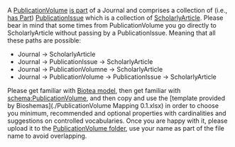 A [PublicationVolume](https://schema.org/PublicationVolume) [is part](https://schema.org/isPartOf) of a Journal and comprises a collection of (i.e., [has Part](https://schema.org/hasPart)) 
[PublicationIssue](https://schema.org/PublicationIssue) which is a collection of [ScholarlyArticle](https://schema.org/ScholarlyArticle). Please bear in mind that some times from PublicationVolume you go directly to ScholarlyArticle without passing by a PublicationIssue. Meaning that all these paths are possible:
* Journal -> ScholarlyArticle
* Journal -> PublicationIssue -> ScholarlyArticle
* Journal -> PublicationVolumne -> ScholarlyArticle
* Journal -> PublicationVolume -> PublicationIssue -> ScholarlyArticle

Please get familiar with [Biotea model](https://drive.google.com/drive/folders/1AYKXrowHpsF9cstn0FeJhpbgfi9T_MeC), 
then get familiar with [schema:PublicationVolume](https://schema.org/PublicationVolume), and then copy and use the [template provided by Bioshemas](./PublicationVolume Mapping 0.1.xlsx) 
in order to choose you minimum, recommended and optional properties with cardinalities and suggestions on controlled vocabularies. 
Once you are happy with it, please upload it to the [PublicationVolume folder](../PublicationVolume/), 
use your name as part of the file name to avoid overlapping.